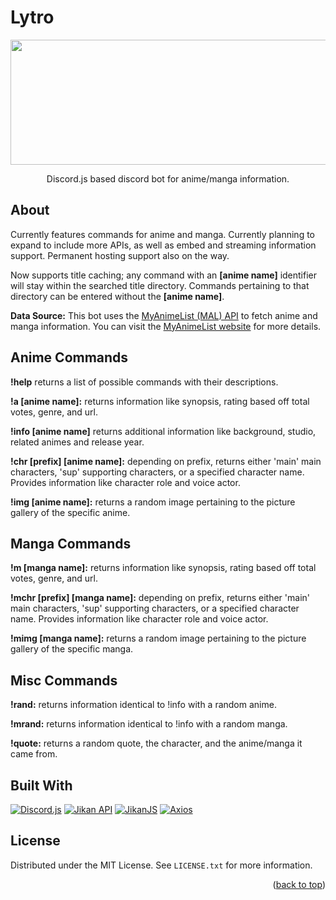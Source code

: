 # Lytro
<div style="text-align:center">
<img src="https://github.com/arescrimson/Lytro/blob/master/img/newbanner.jpg" alt="" width="1500" height="200">
</div>

<p align="center"> Discord.js based discord bot for anime/manga information.</p>

<!-- PROJECT ABOUT !-->
## About

Currently features commands for anime and manga. Currently planning to expand to include more APIs, as well as embed and streaming information support. Permanent hosting support also on the way. 

Now supports title caching; any command with an **[anime name]** identifier will stay within the searched title directory. Commands pertaining to that directory can be entered without the **[anime name]**.

**Data Source:** This bot uses the [MyAnimeList (MAL) API](https://myanimelist.net/apiconfig/references/api/v2) to fetch anime and manga information. You can visit the [MyAnimeList website](https://myanimelist.net/) for more details.

## Anime Commands

**!help** returns a list of possible commands with their descriptions. 

**!a [anime name]:** returns information like synopsis, rating based off total votes, genre, and url. 

**!info [anime name]** returns additional information like background, studio, related animes and release year. 

**!chr [prefix] [anime name]:** depending on prefix, returns either 'main' main characters, 'sup' supporting characters, or a specified character name. Provides information like character role and voice actor. 

**!img [anime name]:** returns a random image pertaining to the picture gallery of the specific anime. 

## Manga Commands

**!m [manga name]:** returns information like synopsis, rating based off total votes, genre, and url. 

**!mchr [prefix] [manga name]:** depending on prefix, returns either 'main' main characters, 'sup' supporting characters, or a specified character name. Provides information like character role and voice actor. 

**!mimg [manga name]:** returns a random image pertaining to the picture gallery of the specific manga. 

## Misc Commands

**!rand:** returns information identical to !info with a random anime.

**!mrand:** returns information identical to !info with a random manga.

**!quote:** returns a random quote, the character, and the anime/manga it came from. 

## Built With 

[![Discord.js](https://img.shields.io/badge/Discord.js-v15.0.0-blue.svg)](https://discord.js.org/) [![Jikan API](https://img.shields.io/badge/Jikan%20API-Latest-green.svg)](https://jikan.docs.apiary.io/) [![JikanJS](https://img.shields.io/badge/JikanJS-v4.0.0-blue.svg)](https://github.com/xy137/jikanjs) [![Axios](https://img.shields.io/badge/Axios-v1.5.0-blue)](https://github.com/axios/axios)

<!-- LICENSE -->
## License

Distributed under the MIT License. See `LICENSE.txt` for more information.

<p align="right">(<a href="#readme-top">back to top</a>)</p>
